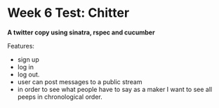 Week 6 Test: Chitter
====================

**A twitter copy using sinatra, rspec and cucumber**

Features:

- sign up
- log in
- log out.
- user can post messages to a public stream 
- in order to see what people have to say as a maker I want to see all peeps in chronological order.
